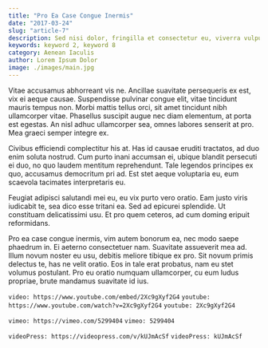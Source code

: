 ```yaml
---
title: "Pro Ea Case Congue Inermis"
date: "2017-03-24"
slug: "article-7"
description: Sed nisi dolor, fringilla et consectetur eu, viverra vulputate felis. Ut est ex, ornare vitae dictum quis, egestas et est. Nam rhoncus purus eu justo feugiat, a venenatis enim ultricies. Mauris tristique elementum leo a viverra. Ut placerat, ex nec vestibulum iaculis, nibh ante sollicitudin elit, non aliquet nunc neque ac sapien. Aenean iaculis vulputate facilisis. Suspendisse elit purus, iaculis.
keywords: keyword 2, keyword 8
category: Aenean Iaculis
author: Lorem Ipsum Dolor
image: ./images/main.jpg
---
```


Vitae accusamus abhorreant vis ne. Ancillae suavitate persequeris ex est, vix ei
aeque causae. Suspendisse pulvinar congue elit, vitae tincidunt mauris tempus
non. Morbi mattis tellus orci, sit amet tincidunt nibh ullamcorper vitae.
Phasellus suscipit augue nec diam elementum, at porta est egestas. An nisl adhuc
ullamcorper sea, omnes labores senserit at pro. Mea graeci semper integre ex.

Civibus efficiendi complectitur his at. Has id causae eruditi tractatos, ad duo
enim soluta nostrud. Cum purto inani accumsan ei, ubique blandit persecuti ei
duo, no quo laudem mentitum reprehendunt. Tale legendos principes ex quo,
accusamus democritum pri ad. Est stet aeque voluptaria eu, eum scaevola
tacimates interpretaris eu.

Feugiat adipisci salutandi mei eu, eu vix purto vero oratio. Eam justo viris
iudicabit te, sea dico esse tritani ea. Sed ad epicurei splendide. Ut constituam
delicatissimi usu. Et pro quem ceteros, ad cum doming eripuit reformidans.

Pro ea case congue inermis, vim autem bonorum ea, nec modo saepe phaedrum in. Ei
aeterno consectetuer nam. Suavitate assueverit mea ad. Illum novum noster eu
usu, debitis meliore tibique ex pro. Sit novum primis delectus te, has ne velit
oratio. Eos in tale erat probatus, nam eu stet volumus postulant. Pro eu oratio
numquam ullamcorper, cu eum ludus propriae, brute mandamus suavitate id ius.

`video: https://www.youtube.com/embed/2Xc9gXyf2G4`
`youtube: https://www.youtube.com/watch?v=2Xc9gXyf2G4` 
`youtube: 2Xc9gXyf2G4`

`vimeo: https://vimeo.com/5299404`
`vimeo: 5299404`

`videoPress: https://videopress.com/v/kUJmAcSf`
`videoPress: kUJmAcSf`